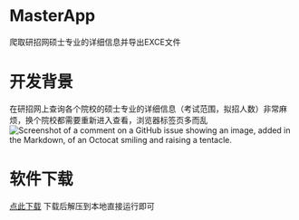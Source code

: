 # MasterApp
爬取研招网硕士专业的详细信息并导出EXCE文件

# 开发背景
在研招网上查询各个院校的硕士专业的详细信息（考试范围，拟招人数）非常麻烦，换个院校都需要重新进入查看，浏览器标签页多而乱
![Screenshot of a comment on a GitHub issue showing an image, added in the Markdown, of an Octocat smiling and raising a tentacle.]([https://myoctocat.com/assets/images/base-octocat.svg](https://github.com/KobeGigi224/MasterApp/blob/main/Images/manywebpage.png))

# 软件下载
[点此下载]([https://pages.github.com/](https://github.com/KobeGigi224/MasterApp/raw/main/Release/Release.zip))
下载后解压到本地直接运行即可
